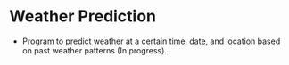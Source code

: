 # Weather Prediction
* Program to predict weather at a certain time, date, and location based on past weather patterns (In progress).
